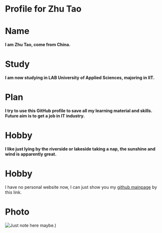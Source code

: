 # Profile for Zhu Tao



# Name

**I am Zhu Tao, come from China.**

# Study

**I am now studying in LAB University of Applied Sciences, majoring in IIT.**

# Plan

**I try to use this GitHub profile to save all my learning material and skills. Future aim is to get a job in IT industry.**

# Hobby

**I like just lying by the riverside or lakeside taking a nap, the sunshine and wind is apparently great.**

# Hobby

I have no personal website now, I can just show you my [github mainpage](https://github.com/Serrrrriously) by this link.

# Photo

![Just note here maybe.](https://docs.github.com/assets/cb-39744/mw-1440/images/help/writing/image-rendered.webp))




<!--

test
test
test
try to introduce yourself in the readme file.
the title must be the same.
image, link prefer.

-->
